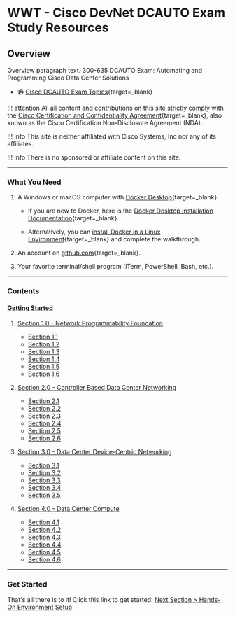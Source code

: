 # WWT - Cisco DevNet DCAUTO Exam Study Resources

## Overview

Overview paragraph text.  300-635 DCAUTO Exam: Automating and Programming Cisco Data Center Solutions

- :video_camera: [Cisco DCAUTO Exam Topics](https://learningnetwork.cisco.com/s/dcauto-exam-topics "Cisco DCAUTO Exam Topics"){target=_blank}

!!! attention
    All all content and contributions on this site strictly comply with the [Cisco Certification and Confidentiality Agreement](https://www.cisco.com/c/dam/en_us/training-events/downloads/certificationNDA.pdf "Cisco Certification and Confidentiality Agreement"){target=_blank}, also known as the Cisco Certification Non-Disclosure Agreement (NDA).


!!! info
    This site is neither affiliated with Cisco Systems, Inc nor any of its affiliates.

!!! info
    There is no sponsored or affiliate content on this site.

---

### What You Need

1. A Windows or macOS computer with [Docker Desktop](https://www.docker.com/products/docker-desktop "Docker Desktop Download"){target=_blank}.

   - If you are new to Docker, here is the [Docker Desktop Installation Documentation](https://docs.docker.com/desktop/ "Docker Desktop Installation Documentation"){target=_blank}.

   - Alternatively, you can [install Docker in a Linux Environment](https://docs.docker.com/engine/install/ "Install Docker in a Linux Environment"){target=_blank} and complete the walkthrough.

2. An account on [github.com](https://github.com/join "Join GitHub"){target=_blank}.

3. Your favorite terminal/shell program (iTerm, PowerShell, Bash, etc.).

---

### Contents

#### [Getting Started](sections/section_0.md "Getting Started")

1. [Section 1.0 - Network Programmability Foundation](sections/section_1.md "Network Programmability Foundation")
    - [Section 1.1](sections/section_1_1.md "Section 1.1")
    - [Section 1.2](sections/section_1_2.md "Section 1.2")
    - [Section 1.3](sections/section_1_3.md "Section 1.3")
    - [Section 1.4](sections/section_1_4.md "Section 1.4")
    - [Section 1.5](sections/section_1_5.md "Section 1.5")
    - [Section 1.6](sections/section_1_6.md "Section 1.6")

2. [Section 2.0 - Controller Based Data Center Networking](sections/section_2.md "Controller Based Data Center Networking")
    - [Section 2.1](sections/section_2_1.md "Section 2.1")
    - [Section 2.2](sections/section_2_2.md "Section 2.2")
    - [Section 2.3](sections/section_2_3.md "Section 2.3")
    - [Section 2.4](sections/section_2_4.md "Section 2.4")
    - [Section 2.5](sections/section_2_5.md "Section 2.5")
    - [Section 2.6](sections/section_2_6.md "Section 2.6")

3. [Section 3.0 - Data Center Device-Centric Networking](sections/section_3.md "Data Center Device-Centric Networking")
    - [Section 3.1](sections/section_3_1.md "Section 3.1")
    - [Section 3.2](sections/section_3_2.md "Section 3.2")
    - [Section 3.3](sections/section_3_3.md "Section 3.3")
    - [Section 3.4](sections/section_3_4.md "Section 3.4")
    - [Section 3.5](sections/section_3_5.md "Section 3.5")

4. [Section 4.0 - Data Center Compute](sections/section_4.md "Data Center Compute")
    - [Section 4.1](sections/section_4_1.md "Section 4.1")
    - [Section 4.2](sections/section_4_2.md "Section 4.2")
    - [Section 4.3](sections/section_4_3.md "Section 4.3")
    - [Section 4.4](sections/section_4_4.md "Section 4.4")
    - [Section 4.5](sections/section_4_5.md "Section 4.5")
    - [Section 4.6](sections/section_4_6.md "Section 4.6")

---

### Get Started

That's all there is to it! Click this link to get started: [Next Section > Hands-On Environment Setup](sections/section_0.md "Hands-On Environment Setup")
